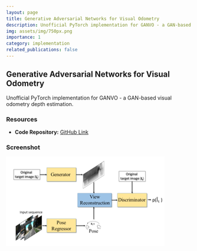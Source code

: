 ```yaml
---
layout: page
title: Generative Adversarial Networks for Visual Odometry
description: Unofficial PyTorch implementation for GANVO - a GAN-based visual odometry depth estimation.
img: assets/img/750px.png
importance: 1
category: implementation
related_publications: false
---
```


## Generative Adversarial Networks for Visual Odometry

Unofficial PyTorch implementation for GANVO - a GAN-based visual odometry depth estimation.

### Resources
- **Code Repository:** [GitHub Link](https://github.com/rish-av/ganvo)

### Screenshot
![Generative Adversarial Networks for Visual Odometry](assets/img/750px.png)
